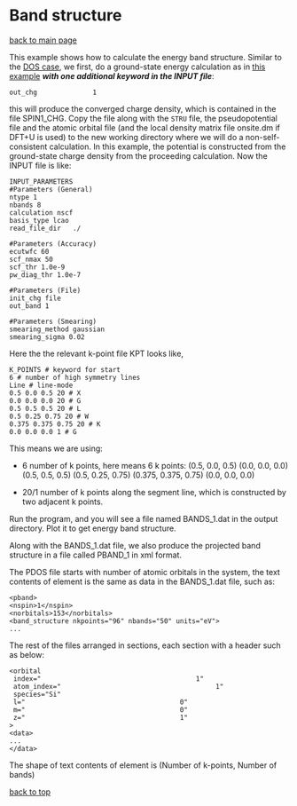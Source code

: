 # Band structure

[back to main page](../../README.md)

This example shows how to calculate the energy band structure. Similar to the [DOS case](#dos.md), we first, do a ground-state energy calculation as in [this example](#basic-lcao.md) ***with one additional keyword in the INPUT file***:

```
out_chg              1
```

this will produce the converged charge density, which is contained in the file SPIN1_CHG. Copy the file along with the `STRU` file, the pseudopotential file and the atomic orbital file (and the local density matrix file onsite.dm if DFT+U is used) to the new working directory where we will do a non-self-consistent calculation. In this example, the potential is constructed from the ground-state charge density from the proceeding calculation. Now the INPUT file is like:
```
INPUT_PARAMETERS
#Parameters (General)
ntype 1
nbands 8
calculation nscf
basis_type lcao
read_file_dir   ./

#Parameters (Accuracy)
ecutwfc 60
scf_nmax 50
scf_thr 1.0e-9
pw_diag_thr 1.0e-7

#Parameters (File)
init_chg file
out_band 1

#Parameters (Smearing)
smearing_method gaussian
smearing_sigma 0.02
```

Here the the relevant k-point file KPT looks like,
```
K_POINTS # keyword for start
6 # number of high symmetry lines
Line # line-mode
0.5 0.0 0.5 20 # X
0.0 0.0 0.0 20 # G
0.5 0.5 0.5 20 # L
0.5 0.25 0.75 20 # W
0.375 0.375 0.75 20 # K
0.0 0.0 0.0 1 # G
```

This means we are using:

- 6 number of k points, here means 6 k points:
(0.5, 0.0, 0.5) (0.0, 0.0, 0.0) (0.5, 0.5, 0.5) (0.5, 0.25, 0.75) (0.375, 0.375, 0.75) (0.0, 0.0,
0.0)

- 20/1 number of k points along the segment line, which is constructed by two adjacent k
points.

Run the program, and you will see a file named BANDS_1.dat in the output directory. Plot it
to get energy band structure.

Along with the BANDS_1.dat file, we also produce the projected band structure in a file called PBAND_1 in xml format.

The PDOS file starts with number of atomic orbitals in the system, the text contents of element <band structure> is the same as data in the BANDS_1.dat file, such as:
```
<pband>
<nspin>1</nspin>
<norbitals>153</norbitals>
<band_structure nkpoints="96" nbands="50" units="eV">
...

```

The rest of the files arranged in sections, each section with a header such as below:
    
```
<orbital
 index="                                       1"
 atom_index="                                       1"
 species="Si"
 l="                                       0"
 m="                                       0"
 z="                                       1"
>
<data>
...
</data>

```

The shape of text contents of element <data> is (Number of k-points, Number of bands) 
 
[back to top](#band-structure)
